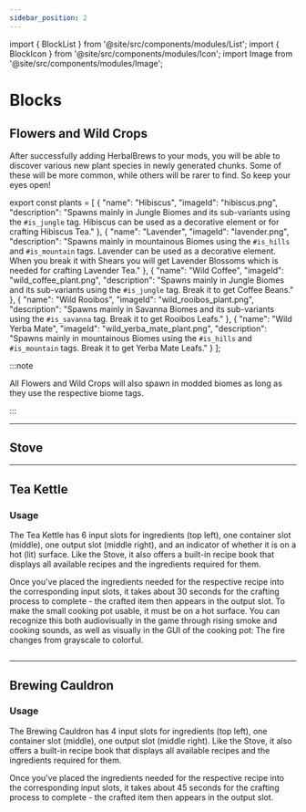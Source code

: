 ```yaml
---
sidebar_position: 2
---
```


import { BlockList } from '@site/src/components/modules/List';
import { BlockIcon } from '@site/src/components/modules/Icon';
import Image from '@site/src/components/modules/Image';


# Blocks

## Flowers and Wild Crops
After successfully adding HerbalBrews to your mods, you will be able to discover various new plant species in newly generated chunks. Some of these will be more common, while others will be rarer to find. So keep your eyes open!

<BlockList modId="herbalbrews" list={plants} />

export const plants = [
{
"name": "Hibiscus",
"imageId": "hibiscus.png",
"description": "Spawns mainly in Jungle Biomes and its sub-variants using the `#is_jungle` tag. Hibiscus can be used as a decorative element or for crafting Hibiscus Tea."
},
{
"name": "Lavender",
"imageId": "lavender.png",
"description": "Spawns mainly in mountainous Biomes using the `#is_hills` and `#is_mountain` tags. Lavender can be used as a decorative element. When you break it with Shears you will get Lavender Blossoms which is needed for crafting Lavender Tea."
},
{
"name": "Wild Coffee",
"imageId": "wild_coffee_plant.png",
"description": "Spawns mainly in Jungle Biomes and its sub-variants using the `#is_jungle` tag. Break it to get Coffee Beans."
},
{
"name": "Wild Rooibos",
"imageId": "wild_rooibos_plant.png",
"description": "Spawns mainly in Savanna Biomes and its sub-variants using the `#is_savanna` tag. Break it to get Rooibos Leafs."
},
{
"name": "Wild Yerba Mate",
"imageId": "wild_yerba_mate_plant.png",
"description": "Spawns mainly in mountainous Biomes using the `#is_hills` and `#is_mountain` tags. Break it to get Yerba Mate Leafs."
}
];

:::note

All Flowers and Wild Crops will also spawn in modded biomes as long as they use the respective biome tags.

:::

***

## Stove
<BlockIcon modId="herbalbrews" imageId="stove.png" description="Used for heating up your Tea Kettle." pixelated="false" />

***

## Tea Kettle
<BlockIcon modId="herbalbrews" imageId="copper_tea_kettle.png" description="The Tea Kettle is your primary crafting station for making Tea and Coffee." />

### Usage
The Tea Kettle has 6 input slots for ingredients (top left), one container slot (middle), one output slot (middle right), and an indicator of whether it is on a hot (lit) surface. Like the Stove, it also offers a built-in recipe book that displays all available recipes and the ingredients required for them.

Once you've placed the ingredients needed for the respective recipe into the corresponding input slots, it takes about 30 seconds for the crafting process to complete - the crafted item then appears in the output slot. To make the small cooking pot usable, it must be on a hot surface. You can recognize this both audiovisually in the game through rising smoke and cooking sounds, as well as visually in the GUI of the cooking pot: The fire changes from grayscale to colorful.

<Image modId="herbalbrews" imageId="tea_kettle_gui.png" align="center" />

***

## Brewing Cauldron
<BlockIcon modId="herbalbrews" imageId="cauldron.png" description="The Brewing Cauldron is your primary crafting station for making Flasks and Potions." />

### Usage
The Brewing Cauldron has 4 input slots for ingredients (top left), one container slot (middle), one output slot (middle right). Like the Stove, it also offers a built-in recipe book that displays all available recipes and the ingredients required for them.

Once you've placed the ingredients needed for the respective recipe into the corresponding input slots, it takes about 45 seconds for the crafting process to complete - the crafted item then appears in the output slot.

<Image modId="herbalbrews" imageId="brewing_cauldron_gui.png" align="center" />
